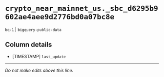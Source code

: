 # `crypto_near_mainnet_us._sbc_d6295b9602ae4aee9d2776bd0a07bc8e`
`bq-1` | `bigquery-public-data`

## Column details
* [TIMESTAMP] `last_update`

-------------------------------------------------------------------------------
*Do not make edits above this line.*
